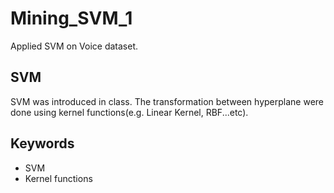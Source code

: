 # Mining_SVM_1
Applied SVM on Voice dataset.

## SVM
SVM was introduced in class. The transformation between hyperplane were done using kernel functions(e.g. Linear Kernel, RBF...etc). 

## Keywords
* SVM
* Kernel functions
